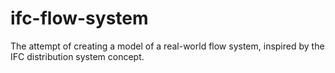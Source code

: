 # ifc-flow-system

The attempt of creating a model of a real-world flow system, inspired by the IFC distribution system concept.
